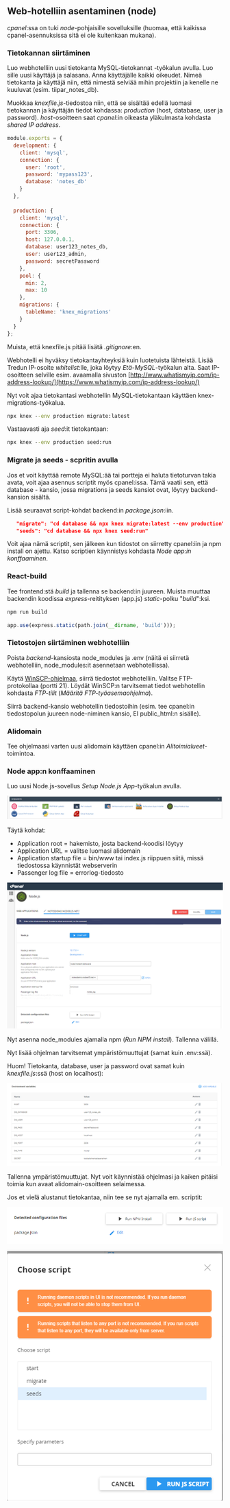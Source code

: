 ## Web-hotelliin asentaminen (node)

*cpanel*:ssa on tuki *node*-pohjaisille sovelluksille (huomaa, että kaikissa cpanel-asennuksissa sitä ei ole kuitenkaan mukana).

### Tietokannan siirtäminen

Luo webhotelliin uusi tietokanta MySQL-tietokannat -työkalun avulla. Luo sille uusi käyttäjä ja salasana. Anna käyttäjälle kaikki oikeudet. Nimeä tietokanta ja käyttäjä niin, että nimestä selviää mihin projektiin ja kenelle ne kuuluvat (esim. tiipar_notes_db).

Muokkaa *knexfile.js*-tiedostoa niin, että se sisältää edellä luomasi tietokannan ja käyttäjän tiedot kohdassa: *production* (host, database, user ja password). *host*-osoitteen saat *cpanel*:in oikeasta yläkulmasta kohdasta *shared IP address*.

```js
module.exports = {
  development: {
    client: 'mysql',
    connection: {
      user: 'root',
      password: 'mypass123',
      database: 'notes_db'
    }
  },

  production: {
    client: 'mysql',
    connection: {
      port: 3306,
      host: 127.0.0.1,
      database: user123_notes_db,
      user: user123_admin,
      password: secretPassword
    },
    pool: {
      min: 2,
      max: 10
    },
    migrations: {
      tableName: 'knex_migrations'
    }
  }
};
```

Muista, että knexfile.js pitää lisätä *.gitignore*:en.

Webhotelli ei hyväksy tietokantayhteyksiä kuin luotetuista lähteistä. Lisää Tredun IP-osoite *whitelist*:lle, joka löytyy *Etä-MySQL*-työkalun alta. Saat IP-osoitteen selville esim. avaamalla sivuston [http://www.whatismyip.com/ip-address-lookup/](https://www.whatismyip.com/ip-address-lookup/)

Nyt voit ajaa tietokantasi webhotellin MySQL-tietokantaan käyttäen knex-migrations-työkalua.

```cmd
npx knex --env production migrate:latest
```

Vastaavasti aja *seed*:it tietokantaan:

```cmd
npx knex --env production seed:run
```
### Migrate ja seeds - scpritin avulla

Jos et voit käyttää remote MySQL:ää tai portteja ei haluta tietoturvan takia avata, voit ajaa asennus scriptit myös cpanel:issa. Tämä vaatii sen, että database - kansio, jossa migrations ja seeds kansiot ovat, löytyy backend-kansion sisältä.

Lisää seuraavat script-kohdat backend:in *package.json*:iin.

```json
   "migrate": "cd database && npx knex migrate:latest --env production",
   "seeds": "cd database && npx knex seed:run"
```

Voit ajaa nämä scriptit, sen jälkeen kun tidostot on siirretty cpanel:iin ja npm install on ajettu. Katso scriptien käynnistys kohdasta *Node app:in konffaaminen*.

### React-build

Tee frontend:stä *build* ja tallenna se backend:in juureen. Muista muuttaa backendin koodissa *express*-reitityksen (app.js) *static*-polku "*build*":ksi.

```cmd
npm run build
```

```js
app.use(express.static(path.join(__dirname, 'build')));
```

### Tietostojen siirtäminen webhotelliin

Poista *backend*-kansiosta node_modules ja .env (näitä ei siirretä webhotelliin, node_modules:it asennetaan webhotellissa).

Käytä [WinSCP-ohjelmaa](https://winscp.net/eng/downloads.php#additional), siirrä tiedostot webhotelliin. Valitse FTP-protokollaa (portti 21). Löydät WinSCP:n tarvitsemat tiedot webhotellin kohdasta *FTP-tilit* (*Määritä FTP-työasemaohjelma*).

Siirrä backend-kansio webhotellin tiedostoihin (esim. tee cpanel:in tiedostopolun juureen node-niminen kansio, EI public_html:n sisälle).

### Alidomain

Tee ohjelmaasi varten uusi alidomain käyttäen cpanel:in *Alitoimialueet*-toimintoa.

### Node app:n konffaaminen

Luo uusi Node.js-sovellus *Setup Node.js App*-työkalun avulla.

![setup nodejs](./img/setupnodejs1.PNG)

Täytä kohdat:

- Application root = hakemisto, josta backend-koodisi löytyy
- Application URL = valitse luomasi alidomain
- Application startup file = bin/www tai index.js riippuen siitä, missä tiedostossa käynnistät webserverin
- Passenger log file = errorlog-tiedosto

![setup nodejs app](./img/setupnodejs_4.PNG)

Nyt asenna node_modules ajamalla npm (*Run NPM install*). Tallenna välillä.

Nyt lisää ohjelman tarvitsemat ympäristömuuttujat (samat kuin .env:ssä).

Huom! Tietokanta, database, user ja password ovat samat kuin *knexfile.js*:ssä (host on localhost):

![setup nodejs app:in env](./img/setupnodejs_3.PNG)

Tallenna ympäristömuuttujat. Nyt voit käynnistää ohjelmasi ja kaiken pitäisi toimia kun avaat alidomain-osoitteen selaimessa.

Jos et vielä alustanut tietokantaa, niin tee se nyt ajamalla em. scriptit:

![run js](./img/start.PNG)

![run js scripts](./img/start_script.PNG)
